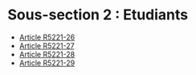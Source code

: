 # Sous-section 2 : Etudiants

* [Article R5221-26](./LEGIARTI000020562708.md)
* [Article R5221-27](./LEGIARTI000020562712.md)
* [Article R5221-28](./LEGIARTI000020562717.md)
* [Article R5221-29](./LEGIARTI000018525730.md)
